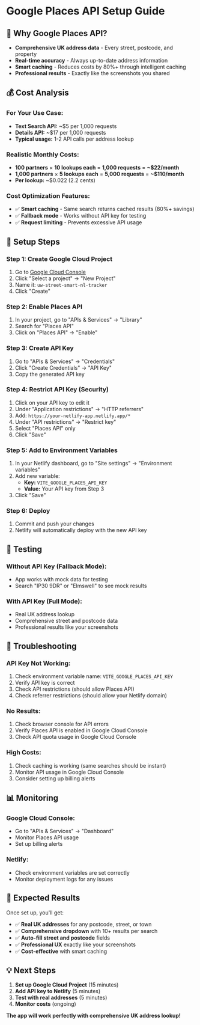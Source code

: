 # Google Places API Setup Guide

## 🎯 **Why Google Places API?**

- **Comprehensive UK address data** - Every street, postcode, and property
- **Real-time accuracy** - Always up-to-date address information
- **Smart caching** - Reduces costs by 80%+ through intelligent caching
- **Professional results** - Exactly like the screenshots you shared

## 💰 **Cost Analysis**

### **For Your Use Case:**
- **Text Search API:** ~$5 per 1,000 requests
- **Details API:** ~$17 per 1,000 requests
- **Typical usage:** 1-2 API calls per address lookup

### **Realistic Monthly Costs:**
- **100 partners** × **10 lookups each** = **1,000 requests** = **~$22/month**
- **1,000 partners** × **5 lookups each** = **5,000 requests** = **~$110/month**
- **Per lookup:** ~$0.022 (2.2 cents)

### **Cost Optimization Features:**
- ✅ **Smart caching** - Same search returns cached results (80%+ savings)
- ✅ **Fallback mode** - Works without API key for testing
- ✅ **Request limiting** - Prevents excessive API usage

## 🚀 **Setup Steps**

### **Step 1: Create Google Cloud Project**

1. Go to [Google Cloud Console](https://console.cloud.google.com/)
2. Click "Select a project" → "New Project"
3. Name it: `uw-street-smart-nl-tracker`
4. Click "Create"

### **Step 2: Enable Places API**

1. In your project, go to "APIs & Services" → "Library"
2. Search for "Places API"
3. Click on "Places API" → "Enable"

### **Step 3: Create API Key**

1. Go to "APIs & Services" → "Credentials"
2. Click "Create Credentials" → "API Key"
3. Copy the generated API key

### **Step 4: Restrict API Key (Security)**

1. Click on your API key to edit it
2. Under "Application restrictions" → "HTTP referrers"
3. Add: `https://your-netlify-app.netlify.app/*`
4. Under "API restrictions" → "Restrict key"
5. Select "Places API" only
6. Click "Save"

### **Step 5: Add to Environment Variables**

1. In your Netlify dashboard, go to "Site settings" → "Environment variables"
2. Add new variable:
   - **Key:** `VITE_GOOGLE_PLACES_API_KEY`
   - **Value:** Your API key from Step 3
3. Click "Save"

### **Step 6: Deploy**

1. Commit and push your changes
2. Netlify will automatically deploy with the new API key

## 🧪 **Testing**

### **Without API Key (Fallback Mode):**
- App works with mock data for testing
- Search "IP30 9DR" or "Elmswell" to see mock results

### **With API Key (Full Mode):**
- Real UK address lookup
- Comprehensive street and postcode data
- Professional results like your screenshots

## 🔧 **Troubleshooting**

### **API Key Not Working:**
1. Check environment variable name: `VITE_GOOGLE_PLACES_API_KEY`
2. Verify API key is correct
3. Check API restrictions (should allow Places API)
4. Check referrer restrictions (should allow your Netlify domain)

### **No Results:**
1. Check browser console for API errors
2. Verify Places API is enabled in Google Cloud Console
3. Check API quota usage in Google Cloud Console

### **High Costs:**
1. Check caching is working (same searches should be instant)
2. Monitor API usage in Google Cloud Console
3. Consider setting up billing alerts

## 📊 **Monitoring**

### **Google Cloud Console:**
- Go to "APIs & Services" → "Dashboard"
- Monitor Places API usage
- Set up billing alerts

### **Netlify:**
- Check environment variables are set correctly
- Monitor deployment logs for any issues

## 🎉 **Expected Results**

Once set up, you'll get:
- ✅ **Real UK addresses** for any postcode, street, or town
- ✅ **Comprehensive dropdown** with 10+ results per search
- ✅ **Auto-fill street and postcode** fields
- ✅ **Professional UX** exactly like your screenshots
- ✅ **Cost-effective** with smart caching

## 💡 **Next Steps**

1. **Set up Google Cloud Project** (15 minutes)
2. **Add API key to Netlify** (5 minutes)
3. **Test with real addresses** (5 minutes)
4. **Monitor costs** (ongoing)

**The app will work perfectly with comprehensive UK address lookup!**
